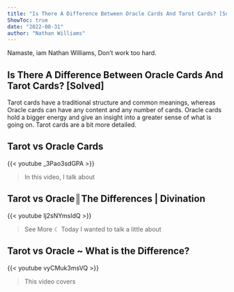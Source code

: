 ```yaml
---
title: "Is There A Difference Between Oracle Cards And Tarot Cards? [Solved]"
ShowToc: true 
date: "2022-08-31"
author: "Nathan Williams" 
---
```


Namaste, iam Nathan Williams, Don’t work too hard.
## Is There A Difference Between Oracle Cards And Tarot Cards? [Solved]
Tarot cards have a traditional structure and common meanings, whereas Oracle cards can have any content and any number of cards. Oracle cards hold a bigger energy and give an insight into a greater sense of what is going on. Tarot cards are a bit more detailed.

## Tarot vs Oracle Cards
{{< youtube _3Pao3sdGPA >}}
>In this video, I talk about 

## Tarot vs Oracle║The Differences | Divination
{{< youtube Ij2sNYmsIdQ >}}
>See More ☾ Today I wanted to talk a little about 

## Tarot vs Oracle  ~ What is the Difference?
{{< youtube vyCMuk3msVQ >}}
>This video covers 

